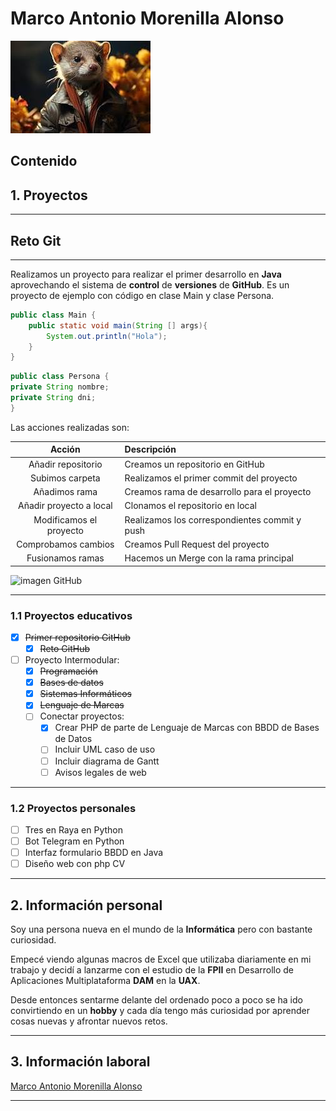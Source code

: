 # Marco Antonio Morenilla Alonso

![Imagen Huron](recursos/huron.jpg)

## Contenido

## 1. Proyectos

***

## Reto Git

***

Realizamos un proyecto para realizar el primer desarrollo en __**Java**__ aprovechando el sistema de __**control**__ de __**versiones**__ de __**GitHub**__.
Es un proyecto de ejemplo con código en clase Main y clase Persona.

``` java 
public class Main {
    public static void main(String [] args){
        System.out.println("Hola");
    }
}
```
```java
public class Persona {
private String nombre;
private String dni;
}
````
Las acciones realizadas son:

| Acción                   | Descripción                                    |
|:------------------------:|:-----------------------------------------------|
| Añadir repositorio       | Creamos un repositorio en GitHub               |
| Subimos carpeta          | Realizamos el primer commit del proyecto       |
| Añadimos rama            | Creamos rama de desarrollo para el proyecto    |
| Añadir proyecto a local  | Clonamos el repositorio en local               |
| Modificamos el proyecto  | Realizamos los correspondientes commit y push  |
| Comprobamos cambios      | Creamos Pull Request del proyecto              |
| Fusionamos ramas         | Hacemos un Merge con la rama principal         |

![imagen GitHub](recursos/github.jpg)

***

### 1.1 Proyectos educativos

- [x] ~~Primer repositorio GitHub~~
    - [x] ~~Reto GitHub~~
- [ ] Proyecto Intermodular:
    - [x] ~~Programación~~
    - [x] ~~Bases de datos~~
    - [x] ~~Sistemas Informáticos~~
    - [x] ~~Lenguaje de Marcas~~
    - [ ] Conectar proyectos:
       - [x] Crear PHP de parte de Lenguaje de Marcas con BBDD de Bases de Datos
       - [ ] Incluir UML caso de uso
       - [ ] Incluir diagrama de Gantt
       - [ ] Avisos legales de web

***

### 1.2 Proyectos personales

- [ ] Tres en Raya en Python
- [ ] Bot Telegram en Python
- [ ] Interfaz formulario BBDD en Java
- [ ] Diseño web con php CV
      
***

## 2. Información personal

Soy una persona nueva en el mundo de la **Informática** pero con bastante curiosidad.

Empecé viendo algunas macros de Excel que utilizaba diariamente en mi trabajo y decidí a lanzarme con el estudio de la **FPII** en Desarrollo de Aplicaciones Multiplataforma **DAM** en la **UAX**.

Desde entonces sentarme delante del ordenado poco a poco se ha ido convirtiendo en un **hobby** y cada día tengo más curiosidad por aprender cosas nuevas y afrontar nuevos retos.

***

## 3. Información laboral
[Marco Antonio Morenilla Alonso](https://es.linkedin.com/in/marco-antonio-morenilla-alonso-826b0490)

***
